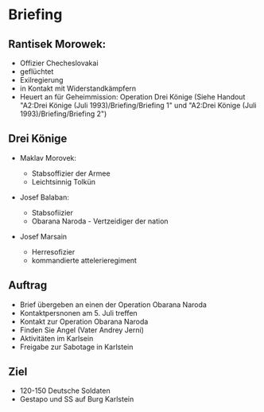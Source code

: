 # Briefing
## Rantisek Morowek:   
- Offizier Checheslovakai 
- geflüchtet
- Exilregierung
- in Kontakt mit Widerstandkämpfern
- Heuert an für Geheimmission: Operation Drei Könige (Siehe Handout "A2:Drei Könige (Juli 1993)/Briefing/Briefing 1" und "A2:Drei Könige (Juli 1993)/Briefing/Briefing 2")

## Drei Könige
- Maklav Morovek: 
    - Stabsoffizier der Armee
    - Leichtsinnig Tolkün

- Josef Balaban:
    - Stabsofiizier
    - Obarana Naroda - Vertzeidiger der nation

- Josef Marsain
    - Herresofizier
    - kommandierte attelerieregiment

## Auftrag
- Brief übergeben an einen der Operation Obarana Naroda
- Kontaktpersnonen am 5. Juli treffen 
- Kontakt zur Operation Obarana Naroda
- Finden Sie Angel (Vater Andrey Jerni)
- Aktivitäten im Karlsein
- Freigabe zur Sabotage in Karlstein

## Ziel
- 120-150 Deutsche Soldaten
- Gestapo und SS auf Burg Karlstein 